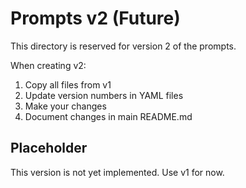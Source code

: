 # Prompts v2 (Future)

This directory is reserved for version 2 of the prompts.

When creating v2:
1. Copy all files from v1
2. Update version numbers in YAML files
3. Make your changes
4. Document changes in main README.md

## Placeholder

This version is not yet implemented. Use v1 for now.
